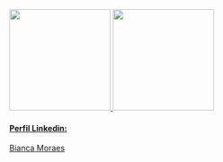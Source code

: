 <div>
  <a href="https://github.com/Bibiper">
  <img height="180em" src="https://github-readme-stats.vercel.app/api?username=Bibiper&show_icons=true&theme=dracula&include_all_commits=true&count_private=true"/>
  <img height="180em" src="https://github-readme-stats.vercel.app/api/top-langs/?username=Bibiper&layout=compact&langs_count=7&theme=dracula"/>
</div>
<h4>Perfil Linkedin:</h4> <div class="badge-base LI-profile-badge" data-locale="pt_BR" data-size="medium" data-theme="dark" data-type="VERTICAL" data-vanity="bianca-moraes-917549156" data-version="v1"><a class="badge-base__link LI-simple-link" href="https://br.linkedin.com/in/bianca-moraes-917549156?trk=profile-badge">Bianca Moraes</a></div>   
